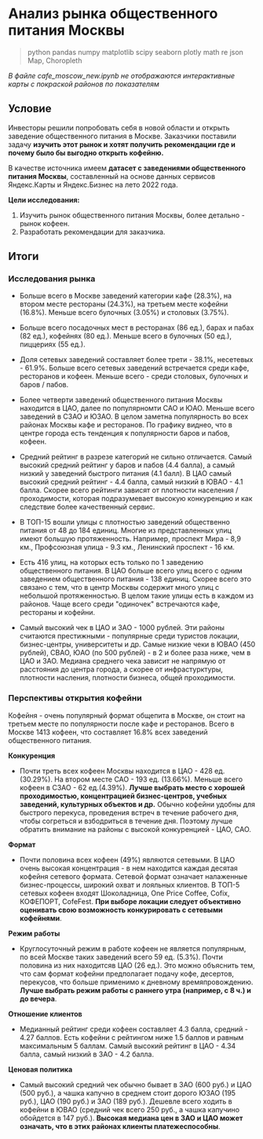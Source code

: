 # Анализ рынка общественного питания Москвы

> python pandas numpy matplotlib scipy seaborn plotly math re json Map, Choropleth

_В файле cafe_moscow_new.ipynb не отображаются интерактивные карты с покраской районов по показателям_

## Условие

Инвесторы решили попробовать себя в новой области и открыть заведение общественного питания в Москве. Заказчики поставили задачу **изучить этот рынок и хотят получить рекомендации где и почему было бы выгодно открыть кофейню.**

В качестве источника имеем **датасет с заведениями общественного питания Москвы**, составленный на основе данных сервисов Яндекс.Карты и Яндекс.Бизнес на лето 2022 года.

**Цели исследования:**

1. Изучить рынок общественного питания Москвы, более детально - рынок кофеен.
2. Разработать рекомендации для заказчика.


## Итоги

### Исследования рынка

- Больше всего в Москве заведений категории кафе (28.3%), на втором месте рестораны (24.3%), на третьем месте кофейни (16.8%). Меньше всего булочных (3.05%) и столовых (3.75%).

- Больше всего посадочных мест в ресторанах (86 ед.), барах и пабах (82 ед.), кофейнях (80 ед.). Меньше всего в булочных (50 ед.), пиццериях (55 ед.).

- Доля сетевых заведений составляет более трети - 38.1%, несетевых - 61.9%. Больше всего сетевых заведений встречается среди кафе, ресторанов и кофеен. Меньше всего - среди столовых, булочных и баров / пабов.

- Более четверти заведений общественного питания Москвы находится в ЦАО, далее по популярномти САО и ЮАО. Меньше всего заведений в СЗАО и ЮЗАО. В целом заметна популярность во всех районах Москвы кафе и ресторанов. По графику виднео, что в центре города есть тенденция к популярности баров и пабов, кофеен.

- Средний рейтинг в разрезе категорий не сильно отличается. Самый высокий средний рейтинг у баров и пабов (4.4 балла), а самый низкий у заведений быстрого питания (4.1 балл). В ЦАО самый высокий средний рейтинг - 4.4 балла, самый низкий в ЮВАО - 4.1 балла. Скорее всего рейтинги зависят от плотности населения / проходимости, которая подразумевает высокую конкуренцию и как следствие более качественный сервис.

- В ТОП-15 вошли улицы с плотностью заведений общественно питания от 48 до 184 единиц. Многие из представленных улиц имеют большую протяженность. Например, проспект Мира - 8,9 км., Профсоюзная улица - 9.3 км., Ленинский проспект - 16 км.

- Есть 416 улиц, на которых есть только по 1 заведению общественного питания. В ЦАО больше всего улиц всего с одним заведением общественного питания - 138 единиц. Скорее всего это связано с тем, что в центр Москвы содержит много улиц с небольшой протяженностью. В целом такие улицы есть в каждом из районов. Чаще всего среди "одиночек" встречаются кафе, рестораны и кофейни.

- Самый высокий чек в ЦАО и ЗАО - 1000 рублей. Эти районы считаются престижными - популярные среди туристов локации, бизнес-центры, университеты и др. Самые низкие чеки в ЮВАО (450 рублей), СВАО, ЮАО (по 500 рублей) - в 2 и более раза ниже, чем в ЦАО и ЗАО. Медиана среднего чека зависит не напрямую от расстояния до центра города, а скорее от инфрастурктуры, плотности насления, плотности бизнеса, общей проходимости. 

### Перспективы открытия кофейни

Кофейня - очень популярный формат общепита в Москве, он стоит на третьем месте по популярности после кафе и ресторанов. Всего в Москве 1413 кофеен, что составляет 16.8% всех заведений общественного питания.

**Конкуренция**
- Почти треть всех кофеен Москвы находится в ЦАО - 428 ед. (30.29%). На втором месте САО - 193 ед. (13.66%). Меньше всего кофеен в СЗАО - 62 ед.(4.39%). **Лучше выбрать место с хорошей проходимостью, концентрацией бизнес-центров, учебных заведений, культурных объектов и др.** Обычно кофейни удобны для быстрого перекуса, проведения встреч в течение рабочего дня, чтобы согреться и взбодриться в течение дня. Поэтому лучше обратить внимание на районы с высокой конкуренцией - ЦАО, САО. 

**Формат**
- Почти половина всех кофеен (49%) являются сетевыми. В ЦАО очень высокая концентрация - в нем находится каждая десятая кофейня сетевого формата. Сетевой формат означает налаженные бизнес-процессы, широкий охват и лояльных клиентов. В ТОП-5 сетевых кофеен входят Шоколадница, One Price Coffee, Cofix, КОФЕПОРТ, CofeFest. **При выборе локации следует объективно оценивать свою возможность конкурировать с сетевыми кофейнями**.

**Режим работы**
- Круглосуточный режим в работе кофеен не является популярным, по всей Москве таких заведений всего 59 ед. (5.3%). Почти половина из них находитсяв ЦАО (26 ед.). Это можно объяснить тем, что сам формат кофейни предполагает подачу кофе, десертов, перекусов, что больше применимо к дневному времяпровождению. **Лучше выбрать режим работы с раннего утра (например, с 8 ч.) и до вечера**.

**Отношение клиентов**
- Медианный рейтинг среди кофеен составляет 4.3 балла, средний - 4.27 баллов. Есть кофейни с рейтингом ниже 1.5 баллов и равным максимальным 5 баллам. Самый высокий рейтинг в ЦАО - 4.34 балла, самый низкий в ЗАО - 4.2 балла. 

**Ценовая политика**
- Самый высокий средний чек обычно бывает в ЗАО (600 руб.) и ЦАО (500 руб.), а чашка капучно в среднем стоит дорого ЮЗАО (195 руб.), ЦАО (190 руб.) и ЗАО (189 руб.). Дешевле всего ходить в кофейни в ЮВАО (средний чек всего 250 руб., а чашка капучино обойдется в 147 руб.). **Высокая медиана цен в ЗАО и ЦАО может означать, что в этих районах клиенты платежеспособны**.
